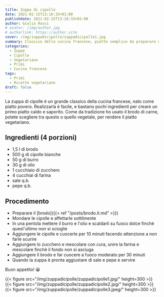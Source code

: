 ```yaml
---
title: Zuppa di cipolle
date: 2021-02-15T13:16:33+01:00
publishdate: 2021-02-15T13:16:33+01:00
author: Giulia Rossi
# avatar: /img/author.jpg
# authorlink: https://author.site
cover: /img/zuppadicipolle/zuppadicipolle1.jpg
summary: Classico della cucina francese, piatto semplice da preparare ma irresistibile
categories:
  - Zuppe
  - Cipolle
  - Vegetariano
  - Primi
  - Cucina francese
tags:
  - Primi
  - Ricette vegetariane
draft: false
---
```


La zuppa di cipolle è un grande classico della cucina francese, nato come piatto povero.
Realizzarla è facile, e bastano pochi ingredienti per creare un primo piatto caldo e saporito.
Come da tradizione ho usato il brodo di carne, potete scegliere tra questo o quello vegetale, per rendere il piatto vegetariano.

## Ingredienti (4 porzioni)

* 1,5 l di brodo
* 500 g di cipolle bianche
* 50 g di burro
* 30 g di olio
* 1 cucchiaio di zucchero
* 4 cucchiai di farina
* sale q.b.
* pepe q.b.


## Procedimento

* Preparare il [brodo]({{< ref "/posts/brodo.it.md" >}})
* Mondare le cipolle e affettarle sottilmente
* In una pentola mettere il burro e l'olio e scaldarli su fuoco dolce finchè quest'ultimo non si scioglie
* Aggiungere le cipolle e cuocerle per 10 minuti facendo attenzione a non farle scurire
* Aggiungere lo zucchero e mescolare con cura, unire la farina e mescolare finchè il fondo non si asciuga
* Aggiungere il brodo e far cuocere a fuoco moderato per 30 minuti
* Quando la zuppa è pronta aggiustare di sale e pepe e servire

Buon appetito! 😀

   {{< figure src="/img/zuppadicipolle/zuppadicipolle1.jpg/" height=300  >}}
   {{< figure src="/img/zuppadicipolle/zuppadicipolle2.jpg/" height=300  >}}
   {{< figure src="/img/zuppadicipolle/zuppadicipolle3.jpeg/" height=300  >}}